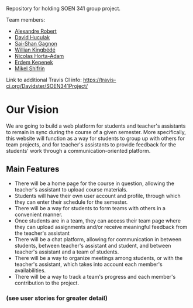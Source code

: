 Repository for holding SOEN 341 group project.

Team members:
 - [Alexandre Robert](https://github.com/TheAlexRobert)
 - [David Huculak](https://github.com/Davidster)
 - [Sai-Shan Gagnon](https://github.com/SaiShan)
 - [Willian Kingbédé](https://github.com/williamkingbede)
 - [Nicolas Horta-Adam](https://github.com/Megatron4537)
 - [Erdem Kepenek](https://github.com/erdemkepenek)
 - [Mikel Shifrin](https://github.com/MikelShifrin)

Link to additional Travis CI info: https://travis-ci.org/Davidster/SOEN341Project/

# Our Vision

We are going to build a web platform for students and teacher's assistants to remain in sync during the course of a given semester.
More specifically, this website will function as a way for students to group up with others for team projects,
and for teacher's assistants to provide feedback for the students' work through a communication-oriented platform.

## Main Features

- There will be a home page for the course in question, allowing the teacher's assistant to upload course materials.
- Students will have their own user account and profile, through which they can enter their schedule for the semester.
- There will be a way for students to form teams with others in a convenient manner.
- Once students are in a team, they can access their team page where they can upload assignments and/or receive meaningful feedback from the teacher's assistant
- There will be a chat platform, allowing for communication in between students, between teacher's assistant and student, and between teacher's assistant and a team of students.
- There will be a way to organize meetings among students, or with the teacher's assistant, which takes into account each member's availabilities.
- There will be a way to track a team's progress and each member's contribution to the project.

### (see user stories for greater detail)
